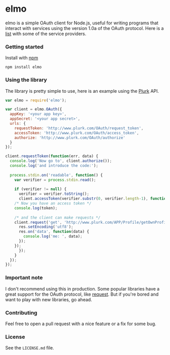 # elmo


elmo is a simple OAuth client for Node.js, useful for writing programs that 
interact with services using the version 1.0a of the OAuth protocol. Here is a [list](http://en.wikipedia.org/wiki/OAuth#List_of_OAuth_service_providers) with some of the service providers.

### Getting started 

Install with [npm](http://npmjs.org/)

```
npm install elmo
```

### Using the library

The library is pretty simple to use, here is an example using the [Plurk](http://www.plurk.com) API.

```js
var elmo = require('elmo');

var client = elmo.OAuth({
  appKey: '<your app key>',
  appSecret: '<your app secret>',
  urls: {
    requestToken: 'http://www.plurk.com/OAuth/request_token',
    accessToken: 'http://www.plurk.com/OAuth/access_token',
    authorize: 'http://www.plurk.com/OAuth/authorize'
  }
});

client.requestToken(function(err, data) {
  console.log('Now go to', client.authorize());
  console.log('and introduce the code:');
  
  process.stdin.on('readable', function() {
    var verifier = process.stdin.read();
    
    if (verifier != null) {
      verifier = verifier.toString();
      client.accessToken(verifier.substr(0, verifier.length-1), function(err, token) {
	/* Now you have an access token */
	console.log(token);
	
	/* and the client can make requests */
	client.request('get', 'http://www.plurk.com/APP/Profile/getOwnProfile', function(res) {
	  res.setEncoding('utf8');
	  res.on('data', function(data) {
	    console.log('me: ', data);
	  });
	});
      });
    }
  });
});
```
### Important note

I don't recommend using this in production. Some popular libraries have a 
great support for the OAuth protocol, like [request](https://github.com/mikeal/request). But if you're bored and want to play with new libraries, go ahead. 

### Contributing 

Feel free to open a pull request with a nice feature or a fix for some bug. 

### License

See the `LICENSE.md` file.
